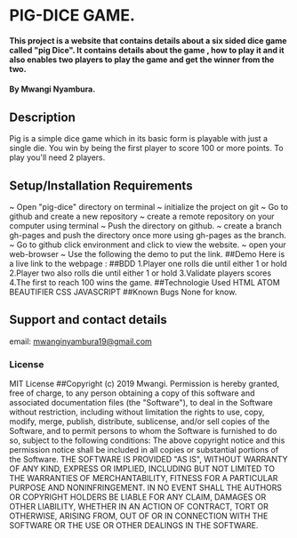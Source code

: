 # PIG-DICE GAME.
#### This project is a website that contains details about a six sided dice game called "pig Dice". It contains details about the game , how to play it and it also enables two players to play the game and get the winner from the two.
#### By Mwangi Nyambura.
## Description
Pig is a simple dice game which in its basic form is playable with just a single die. You win by being the first player to score 100 or more points. To play you'll need 2 players.
## Setup/Installation Requirements
~ Open "pig-dice" directory on terminal
~ initialize the project on git
~ Go to github and create a new repository
~ create a remote repository on your computer using terminal
~ Push the directory on github.
~ create a branch gh-pages and push the directory once more using gh-pages as the branch.
~ Go to github click environment and click to view the website.
~ open your web-browser
~ Use the following the demo to put the link.
##Demo
Here is a live link to the webpage :
##BDD
1.Player one rolls die until either 1 or hold
2.Player two also rolls die until either 1 or hold
3.Validate players scores
4.The first to reach 100 wins the game.
##Technologie Used
HTML
ATOM BEAUTIFIER
CSS
JAVASCRIPT
##Known Bugs
None for know.
## Support and contact details
email: mwanginyambura19@gmail.com
### License
MIT License
##Copyright (c) 2019 Mwangi.
Permission is hereby granted, free of charge, to any person obtaining a copy
of this software and associated documentation files (the "Software"), to deal
in the Software without restriction, including without limitation the rights
to use, copy, modify, merge, publish, distribute, sublicense, and/or sell
copies of the Software, and to permit persons to whom the Software is
furnished to do so, subject to the following conditions:
The above copyright notice and this permission notice shall be included in all
copies or substantial portions of the Software.
THE SOFTWARE IS PROVIDED "AS IS", WITHOUT WARRANTY OF ANY KIND, EXPRESS OR
IMPLIED, INCLUDING BUT NOT LIMITED TO THE WARRANTIES OF MERCHANTABILITY,
FITNESS FOR A PARTICULAR PURPOSE AND NONINFRINGEMENT. IN NO EVENT SHALL THE
AUTHORS OR COPYRIGHT HOLDERS BE LIABLE FOR ANY CLAIM, DAMAGES OR OTHER
LIABILITY, WHETHER IN AN ACTION OF CONTRACT, TORT OR OTHERWISE, ARISING FROM,
OUT OF OR IN CONNECTION WITH THE SOFTWARE OR THE USE OR OTHER DEALINGS IN THE
SOFTWARE.
